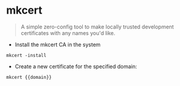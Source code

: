 # mkcert

> A simple zero-config tool to make locally trusted development certificates with any names you'd like.

- Install the mkcert CA in the system

`mkcert -install`

- Create a new certificate for the specified domain:

`mkcert {{domain}}`
